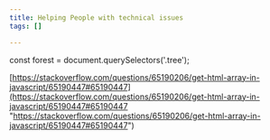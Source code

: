 ```yaml
---
title: Helping People with technical issues
tags: []

---
```

const forest = document.querySelectors('.tree'); 

[https://stackoverflow.com/questions/65190206/get-html-array-in-javascript/65190447#65190447](https://stackoverflow.com/questions/65190206/get-html-array-in-javascript/65190447#65190447 "https://stackoverflow.com/questions/65190206/get-html-array-in-javascript/65190447#65190447")